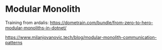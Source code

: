 # Modular Monolith

Training from ardalis: <https://dometrain.com/bundle/from-zero-to-hero-modular-monoliths-in-dotnet/>

<https://www.milanjovanovic.tech/blog/modular-monolith-communication-patterns>
